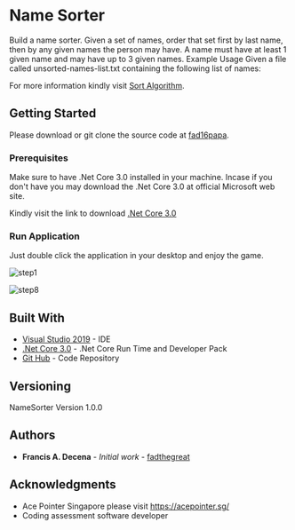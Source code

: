 # Name Sorter

Build a name sorter. Given a set of names, order that set first by last name, then by any given names the person may have. A name must have at least 1 given name and may have up to 3 given names. Example Usage Given a file called unsorted-names-list.txt containing the following list of names: 

For more information kindly visit [Sort Algorithm](https://en.wikipedia.org/wiki/Sorting_algorithm#:~:text=In%20computer%20science%2C%20a%20sorting,numerical%20order%20and%20lexicographical%20order.).

## Getting Started

Please download or git clone the source code at [fad16papa](https://github.com/fad16papa/NameSorter).

### Prerequisites

Make sure to have .Net Core 3.0 installed in your machine. 
Incase if you don't have you may download the .Net Core 3.0 at official Microsoft web site. 

Kindly visit the link to download [.Net Core 3.0](https://dotnet.microsoft.com/download/dotnet-core/3.0)

### Run Application 

Just double click the application in your desktop and enjoy the game. 

![step1](https://user-images.githubusercontent.com/13810195/87908365-d5430380-ca98-11ea-8c02-cd9970bbfcb6.png)

![step8](https://user-images.githubusercontent.com/13810195/87898583-21824980-ca81-11ea-8136-f6fdf0f79200.PNG)

## Built With

* [Visual Studio 2019](https://visualstudio.microsoft.com/vs/) - IDE 
* [.Net Core 3.0](https://dotnet.microsoft.com/download/dotnet-core/3.0) - .Net Core Run Time and Developer Pack
* [Git Hub](https://github.com/fad16papa/NameSorter) - Code Repository

## Versioning

NameSorter Version 1.0.0

## Authors

* **Francis A. Decena** - *Initial work* - [fadthegreat](https://github.com/fad16papa)


## Acknowledgments

* Ace Pointer Singapore please visit https://acepointer.sg/
* Coding assessment software developer
